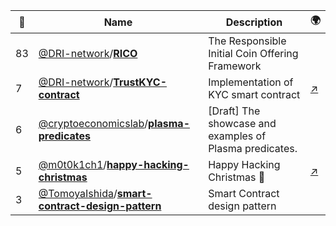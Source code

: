 |:star2: | Name | Description | 🌍|
|---|---|---|---|
|83|[@DRI-network](https://github.com/DRI-network)/[**RICO**](https://github.com/DRI-network/RICO)|The Responsible Initial Coin Offering Framework||
|7|[@DRI-network](https://github.com/DRI-network)/[**TrustKYC-contract**](https://github.com/DRI-network/TrustKYC-contract)|Implementation of KYC smart contract|[:arrow_upper_right:](https://akademia.dri.network/)|
|6|[@cryptoeconomicslab](https://github.com/cryptoeconomicslab)/[**plasma-predicates**](https://github.com/cryptoeconomicslab/plasma-predicates)|[Draft] The showcase and examples of Plasma predicates.||
|5|[@m0t0k1ch1](https://github.com/m0t0k1ch1)/[**happy-hacking-christmas**](https://github.com/m0t0k1ch1/happy-hacking-christmas)|Happy Hacking Christmas 🎅|[:arrow_upper_right:](https://m0t0k1ch1st0ry.com/blog/2018/12/25/happy-hacking-christmas)|
|3|[@TomoyaIshida](https://github.com/TomoyaIshida)/[**smart-contract-design-pattern**](https://github.com/TomoyaIshida/smart-contract-design-pattern)|Smart Contract design pattern||

